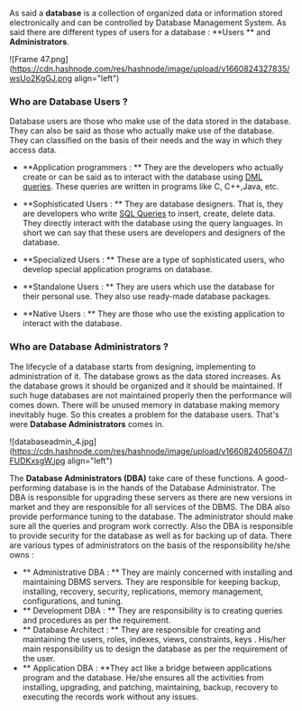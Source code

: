 As said a **database** is a collection of organized data or information stored electronically and can be controlled by Database Management System. As said there are different types of users for a database : **Users ** and **Administrators**.

![Frame 47.png](https://cdn.hashnode.com/res/hashnode/image/upload/v1660824327835/wsUo2KgGJ.png align="left")

### Who are Database Users ?

Database users are those who make use of the data stored in the database. They can also be said as those who actually make use of the database. They can classified on the basis of their needs and the way in which they access data.
 - **Application programmers :  **
They are the developers who actually create or can be said as to interact with the database using [DML queries](https://www.javatpoint.com/dml-commands-in-sql). These queries are written in programs like C, C++,Java, etc.

- **Sophisticated Users :  **
They are database designers. That is, they are developers who write [SQL Queries](https://www.w3schools.com/sql/default.asp) to insert, create, delete data. They directly interact with the database using the query languages. In short we can say that these users are developers and designers of the database.

- **Specialized Users :  **
These are a type of sophisticated users, who develop special application programs on database.
- **Standalone Users :  **
They are users which use the database for their personal use. They also use ready-made database packages.
- **Native Users :  **
They are those who use the existing application to interact with the database.


### Who are Database Administrators ?

The lifecycle of a database starts from designing, implementing to administration of it. The database grows as the data stored increases. As the database grows it should be organized and it should be maintained. If such huge databases are not maintained properly then the performance will comes down. There will be unused memory in database making memory inevitably huge. So this creates a problem for the database users. That's were **Database Administrators** comes in.

![databaseadmin_4.jpg](https://cdn.hashnode.com/res/hashnode/image/upload/v1660824056047/lFUDKxsgW.jpg align="left")

The **Database Administrators (DBA)** take care of these functions. A good-performing database is in the hands of the Database Administrator. The DBA  is responsible for upgrading these servers as there are new versions in market and they are responsible for all services of the DBMS. The DBA also provide performance tuning to the database. The administrator should make sure all the  queries and program work correctly. Also the DBA is responsible to provide security for the database as well as for backing up of data. There are various types of administrators on the basis of the responsibility he/she owns : 
- ** Administrative DBA :  ** They are mainly concerned with installing and maintaining DBMS servers. They are responsible for keeping backup, installing, recovery, security, replications, memory management, configurations, and tuning.
- ** Development DBA :  **  They are responsibility is to creating queries and procedures as per the requirement.
- ** Database Architect : ** They are responsible for creating and maintaining the users, roles, indexes, views, constraints, keys . His/her main responsibility us to design the database  as per the requirement of the user.
- ** Application DBA :  **They act like a bridge between applications program and the database. He/she ensures all the activities from installing, upgrading, and patching, maintaining, backup, recovery to executing the records work without any issues.
